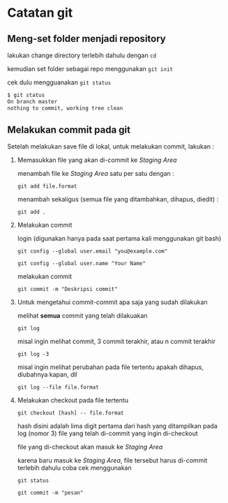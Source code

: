 # Catatan git

## Meng-set folder menjadi repository

lakukan change directory terlebih dahulu dengan `cd`

kemudian set folder sebagai repo menggunakan `git init`

cek dulu mengguanakan `git status`

```bash
$ git status
On branch master
nothing to commit, working tree clean
```

## Melakukan commit pada git

Setelah melakukan save file di lokal, untuk melakukan commit, lakukan :

1. Memasukkan file yang akan di-commit ke *Staging Area*

    menambah file ke *Staging Area* satu per satu dengan :

    `git add file.format`

    menambah sekaligus (semua file yang ditambahkan, dihapus, diedit) :

    `git add .`

2. Melakukan commit

    login (digunakan hanya pada saat pertama kali menggunakan git bash)

    `git config --global user.email "you@example.com"`

    `git config --global user.name "Your Name"`

    melakukan commit

    `git commit -m "Deskripsi commit"`

3. Untuk mengetahui commit-commit apa saja yang sudah dilakukan

    melihat **semua** commit yang telah dilakuakan

    `git log`

    misal ingin melihat commit, 3 commit terakhir, atau n commit terakhir

    `git log -3`

    misal ingin melihat perubahan pada file tertentu apakah dihapus, diubahnya kapan, dll

    `git log --file file.format`

4. Melakukan checkout pada file tertentu

    `git checkout [hash] -- file.format`

    hash disini adalah lima digit pertama dari hash yang ditampilkan pada log (nomor 3) file yang telah di-commit yang ingin di-checkout

    file yang di-checkout akan masuk ke *Staging Area*

    karena baru masuk ke *Staging Area*, file tersebut harus di-commit terlebih dahulu
    coba cek menggunakan

    `git status`

    `git commit -m "pesan"`
